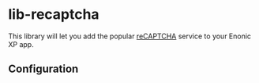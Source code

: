 # lib-recaptcha

This library will let you add the popular [reCAPTCHA](https://developers.google.com/recaptcha/) service to your Enonic XP app.

## Configuration
